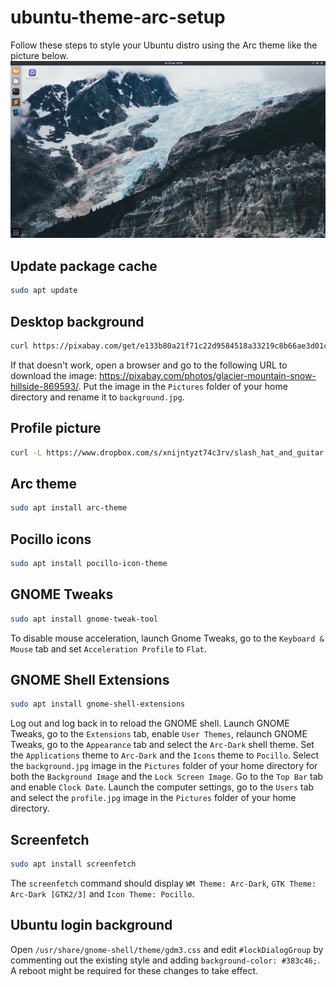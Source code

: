 # ubuntu-theme-arc-setup
Follow these steps to style your Ubuntu distro using the Arc theme like the picture below.
![screenshot](img/screenshot.png)

## Update package cache
```Bash
sudo apt update
```

## Desktop background
```Bash
curl https://pixabay.com/get/e133b80a21f71c22d9584518a33219c8b66ae3d01cb4144597f3c67e/glacier-869593_1920.jpg > ~/Pictures/background.jpg
```
If that doesn't work, open a browser and go to the following URL to download the image: https://pixabay.com/photos/glacier-mountain-snow-hillside-869593/. Put the image in the `Pictures` folder of your home directory and rename it to `background.jpg`.

## Profile picture
```Bash
curl -L https://www.dropbox.com/s/xnijntyzt74c3rv/slash_hat_and_guitar.jpg?dl=1 > ~/Pictures/profile.jpg
```

## Arc theme
```Bash
sudo apt install arc-theme
```

## Pocillo icons
```Bash
sudo apt install pocillo-icon-theme
```

## GNOME Tweaks
```Bash
sudo apt install gnome-tweak-tool
```
To disable mouse acceleration, launch Gnome Tweaks, go to the `Keyboard & Mouse` tab and set `Acceleration Profile` to `Flat`.

## GNOME Shell Extensions
```Bash
sudo apt install gnome-shell-extensions
```
Log out and log back in to reload the GNOME shell. Launch GNOME Tweaks, go to the `Extensions` tab, enable `User Themes`, relaunch GNOME Tweaks, go to the `Appearance` tab and select the `Arc-Dark` shell theme. Set the `Applications` theme to `Arc-Dark` and the `Icons` theme to `Pocillo`. Select the `background.jpg` image in the `Pictures` folder of your home directory for both the `Background Image` and the `Lock Screen Image`. Go to the `Top Bar` tab and enable `Clock Date`. Launch the computer settings, go to the `Users` tab and select the `profile.jpg` image in the `Pictures` folder of your home directory.

## Screenfetch
```Bash
sudo apt install screenfetch
```
The `screenfetch` command should display `WM Theme: Arc-Dark`, `GTK Theme: Arc-Dark [GTK2/3]` and `Icon Theme: Pocillo`.

## Ubuntu login background
Open `/usr/share/gnome-shell/theme/gdm3.css` and edit `#lockDialogGroup` by commenting out the existing style and adding `background-color: #383c46;`. A reboot might be required for these changes to take effect.

